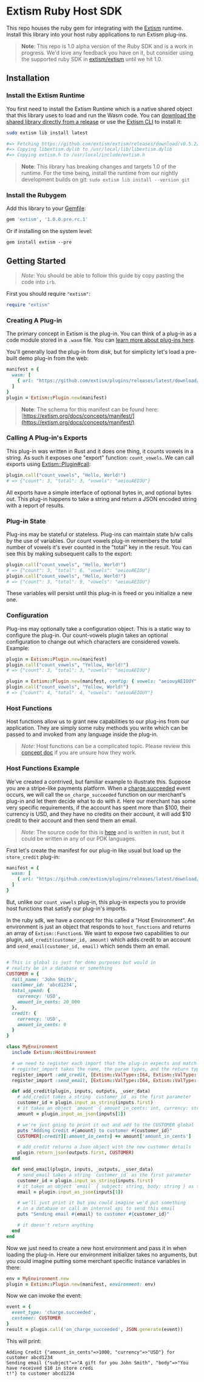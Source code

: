 # Extism Ruby Host SDK

This repo houses the ruby gem for integrating with the [Extism](https://extism.org/) runtime. Install this library into your host ruby applications to run Extism plug-ins.

> **Note**: This repo is 1.0 alpha version of the Ruby SDK and is a work in progress. We'd love any feedback you have on it, but consider using the supported ruby SDK in [extism/extism](https://github.com/extism/extism/tree/main/ruby) until we hit 1.0.

## Installation

### Install the Extism Runtime

You first need to install the Extism Runtime which is a native shared object that this library uses to load and run the Wasm code. You can [download the shared library directly from a release](https://github.com/extism/extism/releases) or use the [Extism CLI](https://github.com/extism/cli) to install it:

```bash
sudo extism lib install latest

#=> Fetching https://github.com/extism/extism/releases/download/v0.5.2/libextism-aarch64-apple-darwin-v0.5.2.tar.gz
#=> Copying libextism.dylib to /usr/local/lib/libextism.dylib
#=> Copying extism.h to /usr/local/include/extism.h
```

> **Note**: This library has breaking changes and targets 1.0 of the runtime. For the time being, install the runtime from our nightly development builds on git: `sudo extism lib install --version git`

### Install the Rubygem

Add this library to your [Gemfile](https://bundler.io/):

```ruby
gem 'extism', '1.0.0.pre.rc.1'
```

Or if installing on the system level:

```
gem install extism --pre
```

## Getting Started

> *Note*: You should be able to follow this guide by copy pasting the code into `irb`.

First you should require `"extism"`:

```ruby
require "extism"
```

### Creating A Plug-in

The primary concept in Extism is the plug-in. You can think of a plug-in as a code module stored in a `.wasm` file. You can [learn more about plug-ins here](https://extism.org/concepts/plug-in).

You'll generally load the plug-in from disk, but for simplicity let's load a pre-built demo plug-in from the web:

```ruby
manifest = {
  wasm: [
    { url: "https://github.com/extism/plugins/releases/latest/download/count_vowels.wasm" }
  ]
}
plugin = Extism::Plugin.new(manifest)
```

> **Note**: The schema for this manifest can be found here: [https://extism.org/docs/concepts/manifest/](https://extism.org/docs/concepts/manifest/)

### Calling A Plug-in's Exports

This plug-in was written in Rust and it does one thing, it counts vowels in a string. As such it exposes one "export" function: `count_vowels`. We can call exports using [Extism::Plugin#call](https://extism.github.io/ruby-sdk/Extism/Plugin.html#call-instance_method):

```ruby
plugin.call("count_vowels", "Hello, World!")
# => {"count": 3, "total": 3, "vowels": "aeiouAEIOU"}
```

All exports have a simple interface of optional bytes in, and optional bytes out. This plug-in happens to take a string and return a JSON encoded string with a report of results.

### Plug-in State

Plug-ins may be stateful or stateless. Plug-ins can maintain state b/w calls by the use of variables. Our count vowels plug-in remembers the total number of vowels it's ever counted in the "total" key in the result. You can see this by making subsequent calls to the export:

```ruby
plugin.call("count_vowels", "Hello, World!")
# => {"count": 3, "total": 6, "vowels": "aeiouAEIOU"}
plugin.call("count_vowels", "Hello, World!")
# => {"count": 3, "total": 9, "vowels": "aeiouAEIOU"}
```

These variables will persist until this plug-in is freed or you initialize a new one.

### Configuration

Plug-ins may optionally take a configuration object. This is a static way to configure the plug-in. Our count-vowels plugin takes an optional configuration to change out which characters are considered vowels. Example:

```ruby
plugin = Extism::Plugin.new(manifest)
plugin.call("count_vowels", "Yellow, World!")
# => {"count": 3, "total": 3, "vowels": "aeiouAEIOU"}

plugin = Extism::Plugin.new(manifest, config: { vowels: "aeiouyAEIOUY" })
plugin.call("count_vowels", "Yellow, World!")
# => {"count": 4, "total": 4, "vowels": "aeiouAEIOUY"}
```

### Host Functions

Host functions allow us to grant new capabilities to our plug-ins from our application. They are simply some ruby methods you write which can be passed to and invoked from any language inside the plug-in.

> *Note*: Host functions can be a complicated topic. Please review this [concept doc](https://extism.org/docs/concepts/host-functions) if you are unsure how they work.

### Host Functions Example

We've created a contrived, but familiar example to illustrate this. Suppose you are a stripe-like payments platform.
When a [charge.succeeded](https://stripe.com/docs/api/events/types#event_types-charge.succeeded) event occurs, we will call the `on_charge_succeeded` function on our merchant's plug-in and let them decide what to do with it. Here our merchant has some very specific requirements, if the account has spent more than $100, their currency is USD, and they have no credits on their account, it will add $10 credit to their account and then send them an email.

> *Note*: The source code for this is [here](https://github.com/extism/plugins/blob/main/store_credit/src/lib.rs) and is written in rust, but it could be written in any of our PDK languages.

First let's create the manifest for our plug-in like usual but load up the `store_credit` plug-in:

```ruby
manifest = {
  wasm: [
    { url: "https://github.com/extism/plugins/releases/latest/download/store_credit.wasm" }
  ]
}
```

But, unlike our `count_vowels` plug-in, this plug-in expects you to provide host functions that satisfy our plug-in's imports.

In the ruby sdk, we have a concept for this called a "Host Environment". An environment is just an object that responds to `host_functions` and returns an array of `Extism::Function`s. We want to expose two capabilities to our plugin, `add_credit(customer_id, amount)` which adds credit to an account and `send_email(customer_id, email)` which sends them an email.

```ruby

# This is global is just for demo purposes but would in
# reality be in a database or something
CUSTOMER = {
  full_name: 'John Smith',
  customer_id: 'abcd1234',
  total_spend: {
    currency: 'USD',
    amount_in_cents: 20_000
  },
  credit: {
    currency: 'USD',
    amount_in_cents: 0
  }
}

class MyEnvironment
  include Extism::HostEnvironment

  # we need to register each import that the plug-in expects and match the Wasm signature
  # register_import takes the name, the param types, and the return types
  register_import :add_credit, [Extism::ValType::I64, Extism::ValType::I64], [Extism::ValType::I64]
  register_import :send_email, [Extism::ValType::I64, Extism::ValType::I64], []

  def add_credit(plugin, inputs, outputs, _user_data)
    # add_credit takes a string `customer_id` as the first parameter
    customer_id = plugin.input_as_string(inputs.first)
    # it takes an object `amount` { amount_in_cents: int, currency: string } as the second parameter
    amount = plugin.input_as_json(inputs[1])

    # we're just going to print it out and add to the CUSTOMER global
    puts "Adding Credit #{amount} to customer #{customer_id}"
    CUSTOMER[:credit][:amount_in_cents] += amount['amount_in_cents']

    # add_credit returns a Json object with the new customer details
    plugin.return_json(outputs.first, CUSTOMER)
  end

  def send_email(plugin, inputs, _outputs, _user_data)
    # send_email takes a string `customer_id` as the first parameter
    customer_id = plugin.input_as_string(inputs.first)
    # it takes an object `email` { subject: string, body: string } as the second parameter
    email = plugin.input_as_json(inputs[1])

    # we'll just print it but you could imagine we'd put something 
    # in a database or call an internal api to send this email
    puts "Sending email #{email} to customer #{customer_id}"

    # it doesn't return anything
  end
end
```

Now we just need to create a new host environment and pass it in when loading the plug-in. Here our environment initializer takes no arguments, but you could imagine putting some merchant specific instance variables in there:

```ruby
env = MyEnvironment.new
plugin = Extism::Plugin.new(manifest, environment: env)
```

Now we can invoke the event:

```ruby
event = {
  event_type: 'charge.succeeded',
  customer: CUSTOMER
}
result = plugin.call('on_charge_succeeded', JSON.generate(event))
```

This will print:

```
Adding Credit {"amount_in_cents"=>1000, "currency"=>"USD"} for customer abcd1234
Sending email {"subject"=>"A gift for you John Smith", "body"=>"You have received $10 in store credi
t!"} to customer abcd1234
```
